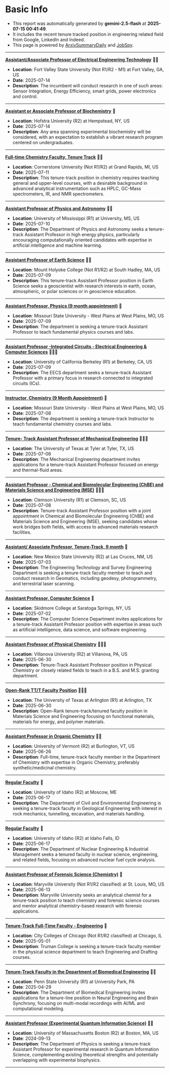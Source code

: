
# Basic Info
- This report was automatically generated by **gemini-2.5-flash** at **2025-07-15 00:41:49**.  
- It includes the recent tenure tracked position in engineering related field from Google, LinkedIn and Indeed.  
- This page is powered by [ArxivSummaryDaily](https://github.com/dong-zehao/ArxivSummaryDaily) and [JobSpy](https://github.com/speedyapply/JobSpy).
---
**[Assistant/Associate Professor of Electrical Engineering Technology](https://www.indeed.com/viewjob?jk=5c9f8ada231daff5)** 🌟🌟
- **Location**: Fort Valley State University (Not R1/R2 - M1) at Fort Valley, GA, US
- **Date**: 2025-07-14
- **Description**: The incumbent will conduct research in one of such areas: Sensor Integration, Energy Efficiency, smart grids, power electronics and control.
---
**[Assistant or Associate Professor of Biochemistry](https://www.indeed.com/viewjob?jk=526a9c98161c5dc3)** 🌟
- **Location**: Hofstra University (R2) at Hempstead, NY, US
- **Date**: 2025-07-14
- **Description**: Any area spanning experimental biochemistry will be considered, with an expectation to establish a vibrant research program centered on undergraduates.
---
**[Full-time Chemistry Faculty, Tenure Track](https://www.indeed.com/viewjob?jk=23acfe9ac66dc968)** 🌟🌟
- **Location**: Cornerstone University (Not R1/R2) at Grand Rapids, MI, US
- **Date**: 2025-07-11
- **Description**: This tenure-track position in chemistry requires teaching general and upper-level courses, with a desirable background in advanced analytical instrumentation such as HPLC, GC-Mass spectrometers, IR, and NMR spectrometers.
---
**[Assistant Professor of Physics and Astronomy](https://www.indeed.com/viewjob?jk=45f671980a1b0c09)** 🌟🌟
- **Location**: University of Mississippi (R1) at University, MS, US
- **Date**: 2025-07-10
- **Description**: The Department of Physics and Astronomy seeks a tenure-track Assistant Professor in high energy physics, particularly encouraging computationally oriented candidates with expertise in artificial intelligence and machine learning.
---
**[Assistant Professor of Earth Science](https://www.indeed.com/viewjob?jk=513a853519f16bea)** 🌟🌟
- **Location**: Mount Holyoke College (Not R1/R2) at South Hadley, MA, US
- **Date**: 2025-07-09
- **Description**: This tenure-track Assistant Professor position in Earth Science seeks a geoscientist with research interests in earth, ocean, atmospheric, or polar sciences or in geoscience education.
---
**[Assistant Professor, Physics (9 month appointment)](https://www.indeed.com/viewjob?jk=619dcc66ed6e21a4)** 🌟
- **Location**: Missouri State University - West Plains at West Plains, MO, US
- **Date**: 2025-07-09
- **Description**: The department is seeking a tenure-track Assistant Professor to teach fundamental physics courses and labs.
---
**[Assistant Professor -Integrated Circuits - Electrical Engineering & Computer Sciences](https://www.indeed.com/viewjob?jk=c6c659453208b747)** 🌟🌟🌟
- **Location**: University of California Berkeley (R1) at Berkeley, CA, US
- **Date**: 2025-07-09
- **Description**: The EECS department seeks a tenure-track Assistant Professor with a primary focus in research connected to integrated circuits (ICs).
---
**[Instructor, Chemistry (9 Month Appointment)](https://www.indeed.com/viewjob?jk=185814c9598c845a)** 🌟
- **Location**: Missouri State University - West Plains at West Plains, MO, US
- **Date**: 2025-07-08
- **Description**: The department is seeking a tenure-track Instructor to teach fundamental chemistry courses and labs.
---
**[Tenure- Track Assistant Professor of Mechanical Engineering](https://www.indeed.com/viewjob?jk=ce570dd30c6aac80)** 🌟🌟🌟
- **Location**: The University of Texas at Tyler at Tyler, TX, US
- **Date**: 2025-07-08
- **Description**: The Mechanical Engineering department invites applications for a tenure-track Assistant Professor focused on energy and thermal-fluid areas.
---
**[Assistant Professor - Chemical and Biomolecular Engineering (ChBE) and Materials Science and Engineering (MSE)](https://www.indeed.com/viewjob?jk=9f84caf66d7b8af5)** 🌟🌟🌟
- **Location**: Clemson University (R1) at Clemson, SC, US
- **Date**: 2025-07-08
- **Description**: Tenure-track Assistant Professor position with a joint appointment in Chemical and Biomolecular Engineering (ChBE) and Materials Science and Engineering (MSE), seeking candidates whose work bridges both fields, with access to advanced materials research facilities.
---
**[Assistant/ Associate Professor, Tenure-Track, 9 month](https://www.indeed.com/viewjob?jk=1381bf61c9e575cd)** 🌟
- **Location**: New Mexico State University (R2) at Las Cruces, NM, US
- **Date**: 2025-07-03
- **Description**: The Engineering Technology and Survey Engineering Department is seeking a tenure-track faculty member to teach and conduct research in Geomatics, including geodesy, photogrammetry, and terrestrial laser scanning.
---
**[Assistant Professor, Computer Science](https://www.indeed.com/viewjob?jk=7f5bd9be748fd021)** 🌟
- **Location**: Skidmore College at Saratoga Springs, NY, US
- **Date**: 2025-07-02
- **Description**: The Computer Science Department invites applications for a tenure-track Assistant Professor position with expertise in areas such as artificial intelligence, data science, and software engineering.
---
**[Assistant Professor of Physical Chemistry](https://www.indeed.com/viewjob?jk=a019b70ad91bf9a4)** 🌟🌟🌟
- **Location**: Villanova University (R2) at Villanova, PA, US
- **Date**: 2025-06-30
- **Description**: Tenure-Track Assistant Professor position in Physical Chemistry or closely related fields to teach in a B.S. and M.S. granting department.
---
**[Open-Rank TT/T Faculty Position](https://www.linkedin.com/jobs/view/4205080066)** 🌟🌟🌟
- **Location**: The University of Texas at Arlington (R1) at Arlington, TX
- **Date**: 2025-06-30
- **Description**: Open-Rank tenure-track/tenured faculty position in Materials Science and Engineering focusing on functional materials, materials for energy, and polymer materials.
---
**[Assistant Professor in Organic Chemistry](https://www.indeed.com/viewjob?jk=51b63287b031f08e)** 🌟🌟
- **Location**: University of Vermont (R2) at Burlington, VT, US
- **Date**: 2025-06-26
- **Description**: Full-time, tenure-track faculty member in the Department of Chemistry with expertise in Organic Chemistry, preferably synthetic/medicinal chemistry.
---
**[Regular Faculty](https://www.linkedin.com/jobs/view/4252836150)** 🌟
- **Location**: University of Idaho (R2) at Moscow, ME
- **Date**: 2025-06-17
- **Description**: The Department of Civil and Environmental Engineering is seeking a tenure-track faculty in Geological Engineering with interest in rock mechanics, tunnelling, excavation, and materials handling.
---
**[Regular Faculty](https://www.linkedin.com/jobs/view/4252831976)** 🌟
- **Location**: University of Idaho (R2) at Idaho Falls, ID
- **Date**: 2025-06-17
- **Description**: The Department of Nuclear Engineering & Industrial Management seeks a tenured faculty in nuclear science, engineering, and related fields, focusing on advanced nuclear fuel cycle analysis.
---
**[Assistant Professor of Forensic Science (Chemistry)](https://www.indeed.com/viewjob?jk=544c75558ef6294e)** 🌟
- **Location**: Maryville University (Not R1/R2 classified) at St. Louis, MO, US
- **Date**: 2025-06-13
- **Description**: Maryville University seeks an analytical chemist for a tenure-track position to teach chemistry and forensic science courses and mentor analytical chemistry-based research with forensic applications.
---
**[Tenure-Track Full-Time Faculty - Engineering](https://www.linkedin.com/jobs/view/4219216033)** 🌟
- **Location**: City Colleges of Chicago (Not R1/R2 classified) at Chicago, IL
- **Date**: 2025-05-01
- **Description**: Truman College is seeking a tenure-track faculty member in the physical science department to teach Engineering and Drafting courses.
---
**[Tenure-Track Faculty in the Department of Biomedical Engineering](https://www.linkedin.com/jobs/view/4219143242)** 🌟🌟
- **Location**: Penn State University (R1) at University Park, PA
- **Date**: 2025-04-29
- **Description**: The Department of Biomedical Engineering invites applications for a tenure-line position in Neural Engineering and Brain Synchrony, focusing on multi-modal recordings with AI/ML and computational modeling.
---
**[Assistant Professor (Experimental Quantum Information Science)](https://www.indeed.com/viewjob?jk=740957cb4bdafcd4)** 🌟🌟
- **Location**: University of Massachusetts Boston (R2) at Boston, MA, US
- **Date**: 2024-09-13
- **Description**: The Department of Physics is seeking a tenure-track Assistant Professor for experimental research in Quantum Information Science, complementing existing theoretical strengths and potentially overlapping with experimental biophysics.
---
